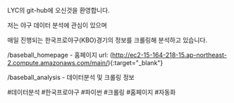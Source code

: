 LYC의 git-hub에 오신것을 환영합니다.

저는 야구 데이터 분석에 관심이 있으며

매일 진행되는 한국프로야구(KBO)경기의 정보를 크롤링해 분석하고 있습니다.

/baseball_homepage - 홈페이지 url: (http://ec2-15-164-218-15.ap-northeast-2.compute.amazonaws.com/main/){:target="_blank"}

/baseball_analysis - 데이터분석 및 크롤링 정보

#데이터분석 #한국프로야구 #파이썬 #크롤링 #홈페이지 #자동화 
